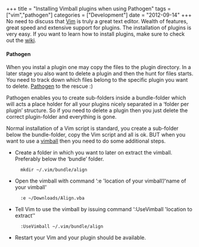 +++
title 		= "Installing Vimball plugins when using Pathogen"
tags 		= ["vim","pathogen"]
categories	= ["Development"]
date		= "2012-09-14"
+++
No need to discuss that [Vim](http://www.vim.org/) is truly a great text editor. Wealth of features, great speed and extensive support for plugins. The installation of plugins is very easy. If you want to learn how to install plugins, make sure to check out the [wiki](http://www.installationwiki.org/Installing_Vim_Scripts).

#### Pathogen 

When you instal a plugin one may copy the files to the plugin directory. In a later stage you also want to delete a plugin and then the hunt for files starts. You need to track down which files belong to the specific plugin you want to delete. [Pathogen](http://tammersaleh.com/posts/the-modern-vim-config-with-pathogen) to the rescue :) 

Pathogen enables you to create sub-folders inside a bundle-folder which will acts a place holder for all your plugins nicely separated in a ‘folder per plugin’ structure. So if you need to delete a plugin then you just delete the correct plugin-folder and everything is gone. 

Normal installation of a Vim script is standard, you create a sub-folder below the bundle-folder, copy the Vim script and all is ok. BUT when you want to use a [vimball](http://www.vim.org/scripts/script.php?script_id=1502) then you need to do some additional steps. 

* Create a folder in which you want to later on extract the vimball. Preferably below the ‘bundle’ folder.

		mkdir ~/.vim/bundle/align

* Open the vimball with command ‘:e 'location of your vimball’/‘name of your vimball' 

		:e ~/Downloads/Align.vba

* Tell Vim to use the vimball by issuing command ‘:UseVimball 'location to extract’' 

		:UseVimball ~/.vim/bundle/align

* Restart your Vim and your plugin should be available.